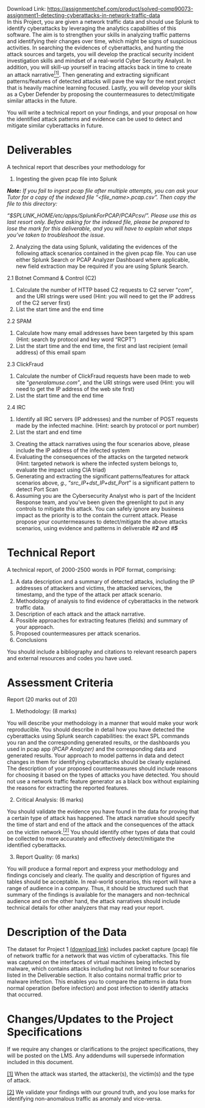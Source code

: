 Download Link: https://assignmentchef.com/product/solved-comp90073-assignment1-detecting-cyberattacks-in-network-traffic-data
<br>
In this Project, you are given a network traffic data and should use Splunk to identify cyberattacks by leveraging the analytics capabilities of this software. The aim is to strengthen your skills in analyzing traffic patterns and identifying their changes over time, which might be signs of suspicious activities. In searching the evidences of cyberattacks, and hunting the attack sources and targets, you will develop the practical security incident investigation skills and mindset of a real-world Cyber Security Analyst. In addition, you will skill-up yourself in tracing attacks back in time to create an attack narrative<a href="#_ftn1" name="_ftnref1"><sup>[1]</sup></a>. Then generating and extracting significant patterns/features of detected attacks will pave the way for the next project that is heavily machine learning focused. Lastly, you will develop your skills as a Cyber Defender by proposing the countermeasures to detect/mitigate similar attacks in the future.

You will write a technical report on your findings, and your proposal on how the identified attack patterns and evidence can be used to detect and mitigate similar cyberattacks in future.

<h1>Deliverables</h1>

A technical report that describes your methodology for

<ol>

 <li>Ingesting the given pcap file into Splunk</li>

</ol>

<strong><em>Note:</em></strong><em> If you fail to ingest pcap file after multiple attempts, you can ask your Tutor for a copy of the indexed file “&lt;file_name&gt;.pcap.csv”. Then copy the file to this directory: </em>

<em>“$SPLUNK_HOME/etc/apps/SplunkForPCAP/PCAPcsv/”. Please use this as last resort only.  Before asking for the indexed file, please be prepared to lose the mark for this deliverable, and you will have to explain what steps you’ve taken to troubleshoot the issue.   </em>

<ol start="2">

 <li>Analyzing the data using Splunk, validating the evidences of the following attack scenarios contained in the given pcap file. You can use either Splunk Search or PCAP Analyzer Dashboard where applicable, new field extraction may be required if you are using Splunk Search.</li>

</ol>

2.1 Botnet Command &amp; Control (C2)




<ol>

 <li>Calculate the number of HTTP based C2 requests to C2 server “<em>com”</em>, and the URI strings were used (Hint: you will need to get the IP address of the C2 server first)</li>

 <li>List the start time and the end time</li>

</ol>

2.2 SPAM

<ol>

 <li>Calculate how many email addresses have been targeted by this spam (Hint: search by protocol and key word “RCPT”)</li>

 <li>List the start time and the end time, the first and last recipient (email address) of this email spam</li>

</ol>

2.3 ClickFraud

<ol>

 <li>Calculate the number of ClickFraud requests have been made to web site “<em>generalamuse.com”</em>, and the URI strings were used (Hint: you will need to get the IP address of the web site first)</li>

 <li>List the start time and the end time</li>

</ol>

2.4 IRC

<ol>

 <li>Identify all IRC servers (IP addresses) and the number of POST requests made by the infected machine. (Hint: search by protocol or port number)</li>

 <li>List the start and end time</li>

</ol>

<ol start="3">

 <li>Creating the attack narratives using the four scenarios above, please include the IP address of the infected system</li>

 <li>Evaluating the consequences of the attacks on the targeted network (Hint: targeted network is where the infected system belongs to, evaluate the impact using CIA triad)</li>

 <li>Generating and extracting the significant patterns/features for attack scenarios above, <em>g.,</em> “<em>src_IP+dst_IP+dst_Port</em>” is a significant pattern to detect Port Scan</li>

 <li>Assuming you are the Cybersecurity Analyst who is part of the Incident Response team, and you’ve been given the greenlight to put in any controls to mitigate this attack. You can safely ignore any business impact as the priority is to the contain the current attack. Please propose your countermeasures to detect/mitigate the above attacks scenarios, using evidence and patterns in deliverable #<strong><em>2</em></strong> and #<strong><em>5</em></strong></li>

</ol>

<h1>Technical Report</h1>

A technical report, of 2000-2500 words in PDF format, comprising:

<ol>

 <li>A data description and a summary of detected attacks, including the IP addresses of attackers and victims, the attacked services, the timestamp, and the type of the attack per attack scenario.</li>

 <li>Methodology of analysis to find evidence of cyberattacks in the network traffic data.</li>

 <li>Description of each attack and the attack narrative.</li>

 <li>Possible approaches for extracting features (fields) and summary of your approach.</li>

 <li>Proposed countermeasures per attack scenarios.</li>

 <li>Conclusions</li>

</ol>

You should include a bibliography and citations to relevant research papers and external resources and codes you have used.

<h1>Assessment Criteria</h1>

Report (20 marks out of 20)

<ol>

 <li>Methodology: (8 marks)</li>

</ol>

You will describe your methodology in a manner that would make your work reproducible. You should describe in detail how you have detected the cyberattacks using Splunk search capabilities: the exact SPL commands you ran and the corresponding generated results, or the dashboards you used in pcap app (<em>PCAP Analyzer)</em> and the corresponding data and generated results. Your approach to model patterns in data and detect changes in them for identifying cyberattacks should be clearly explained. The description of your proposed countermeasures should include reasons for choosing it based on the types of attacks you have detected. You should not use a network traffic feature generator as a black box without explaining the reasons for extracting the reported features.

<ol start="2">

 <li>Critical Analysis: (6 marks)</li>

</ol>

You should validate the evidence you have found in the data for proving that a certain type of attack has happened. The attack narrative should specify the time of start and end of the attack and the consequences of the attack on the victim network.<a href="#_ftn2" name="_ftnref2"><sup>[2]</sup></a> You should identify other types of data that could be collected to more accurately and effectively detect/mitigate the identified cyberattacks.

<ol start="3">

 <li>Report Quality: (6 marks)</li>

</ol>

You will produce a formal report and express your methodology and findings concisely and clearly. The quality and description of figures and tables should be acceptable. In real-world scenarios, this report will have a range of audience in a company. Thus, it should be structured such that summary of the findings is available for the managers and non-technical audience and on the other hand, the attack narratives should include technical details for other analyzers that may read your report.

<h1>Description of the Data</h1>

The dataset for Project 1 <a href="https://cloudstor.aarnet.edu.au/plus/s/btftq1LbvFIJF5U">(</a><a href="https://cloudstor.aarnet.edu.au/plus/s/btftq1LbvFIJF5U">download link</a><a href="https://cloudstor.aarnet.edu.au/plus/s/btftq1LbvFIJF5U">)</a> includes packet capture (pcap) file of network traffic for a network that was victim of cyberattacks.  This file was captured on the interfaces of virtual machines being infected by malware, which contains attacks including but not limited to four scenarios listed in the Deliverable section.  It also contains normal traffic prior to malware infection.  This enables you to compare the patterns in data from normal operation (before infection) and post infection to identify attacks that occurred.







<h1>Changes/Updates to the Project Specifications</h1>

If we require any changes or clarifications to the project specifications, they will be posted on the LMS. Any addendums will supersede information included in this document.

<a href="#_ftnref1" name="_ftn1">[1]</a> When the attack was started, the attacker(s), the victim(s) and the type of attack.

<a href="#_ftnref2" name="_ftn2">[2]</a> We validate your findings with our ground truth, and you lose marks for identifying non-anomalous traffic as anomaly and vice-versa.